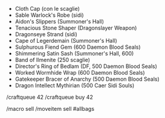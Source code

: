 + Cloth Cap (con le scaglie)
+ Sable Warlock's Robe (sidi)
+ Aidon's Slippers (Summoner's Hall)
+ Tenacious Stone Shaper (Dragonslayer Weapon)
+ Dragonseye Strand (sidi)
+ Cape of Legerdemain (Summoner's Hall)
+ Sulphurous Fiend Gem (600 Daemon Blood Seals)
+ Shimmering Satin Sash (Summoner's Hall, 600)
+ Band of Ilmenite (250 scaglie)
+ Director's Ring of Bedlam (DF, 500 Daemon Blood Seals)
+ Worked Wormhide Wrap (600 Daemon Blood Seals)
+ Gatekeeper Bracer of Anarchy (500 Daemon Blood Seals)
+ Dragon Intellect Mythirian (500 Caer Sidi Souls)

/craftqueue 42
/craftqueue buy 42

/macro sell /moveitem sell #allbags


